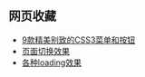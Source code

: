 ## 网页收藏

* [9款精美别致的CSS3菜单和按钮](http://www.topthink.com/topic/648.html)
* [页面切换效果](http://www.yyyweb.com/350.html)
* [各种loading效果](http://www.yyyweb.com/demo/single-loaders/)
